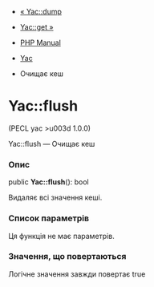 - [« Yac::dump](yac.dump.md)
- [Yac::get »](yac.get.md)

- [PHP Manual](index.md)
- [Yac](class.yac.md)
- Очищає кеш

# Yac::flush

(PECL yac \>u003d 1.0.0)

Yac::flush — Очищає кеш

### Опис

public **Yac::flush**(): bool

Видаляє всі значення кеші.

### Список параметрів

Ця функція не має параметрів.

### Значення, що повертаються

Логічне значення завжди повертає true
